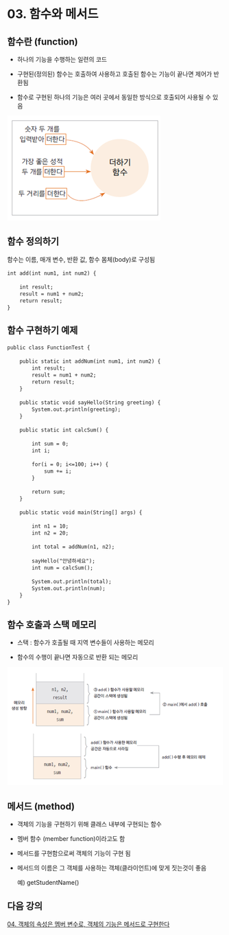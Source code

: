 # 03. 함수와 메서드

## 함수란 (function) 

- 하나의 기능을 수행하는 일련의 코드

- 구현된(정의된) 함수는 호출하여 사용하고 호출된 함수는 기능이 끝나면 제어가 반환됨

- 함수로 구현된 하나의 기능은 여러 곳에서 동일한 방식으로 호출되어 사용될 수 있음

![function](./img/function.png)

## 함수 정의하기

함수는 이름, 매개 변수, 반환 값, 함수 몸체(body)로 구성됨

```
int add(int num1, int num2) {
		
	int result;
	result = num1 + num2;
	return result;
}
```

## 함수 구현하기 예제

```
public class FunctionTest {
	
	public static int addNum(int num1, int num2) {
		int result;
		result = num1 + num2;
		return result;
	}
	
	public static void sayHello(String greeting) {
		System.out.println(greeting);
	}
	
	public static int calcSum() {
		
		int sum = 0;
		int i;
		
		for(i = 0; i<=100; i++) {
			sum += i;
		}
		
		return sum;
	}

	public static void main(String[] args) {
		
		int n1 = 10;
		int n2 = 20;
		
		int total = addNum(n1, n2);
		
		sayHello("안녕하세요");
		int num = calcSum();
		
		System.out.println(total);
		System.out.println(num);
	}
}
```

## 함수 호출과 스택 메모리 

- 스택 : 함수가 호출될 때 지역 변수들이 사용하는 메모리  

- 함수의 수행이 끝나면 자동으로 반환 되는 메모리


![stack](./img/stack.PNG)


## 메서드 (method) 

- 객체의 기능을 구현하기 위해 클래스 내부에 구현되는 함수

- 멤버 함수 (member function)이라고도 함

- 메서드를 구현함으로써 객체의 기능이 구현 됨

- 메서드의 이름은 그 객체를 사용하는 객체(클라이언트)에 맞게 짓는것이 좋음

   예) getStudentName() 

  

## 다음 강의 

[04. 객체의 속성은 멤버 변수로, 객체의 기능은 메서드로 구현한다](https://github.com/heewonim131/java-course/tree/main/Chapter2/2-04/README.md)